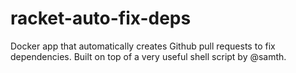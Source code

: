 # racket-auto-fix-deps

Docker app that automatically creates Github pull requests to fix dependencies. Built on top of a very useful shell script by @samth.
